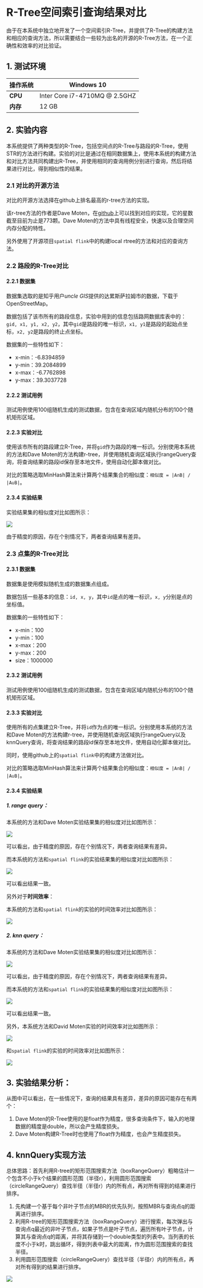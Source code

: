 # R-Tree空间索引查询结果对比

由于在本系统中独立地开发了一个空间索引R-Tree，并提供了R-Tree的构建方法和相应的查询方法，所以需要结合一些较为出名的开源的R-Tree方法，在一个正确性和效率的对比验证。

## 1. 测试环境

| **操作系统** | **Windows 10**                |
| ------------ | ----------------------------- |
| **CPU**      | Inter Core i7-4710MQ @ 2.5GHZ |
| **内存**     | 12 GB                         |

## 2. 实验内容

本系统提供了两种类型的R-Tree，包括空间点的R-Tree与路段的R-Tree，使用STR的方法进行构建。实验的对比是通过在相同数据集上，使用本系统的构建方法和对比方法共同构建出R-Tree，并使用相同的查询用例分别进行查询，然后将结果进行对比，得到相似性的结果。

### 2.1 对比的开源方法

对比的开源方法选择在github上排名最高的r-tree方法的实现。

该r-tree方法的作者是Dave Moten，在[github](https://github.com/davidmoten/rtree)上可以找到对应的实现，它的星数截至目前为止是773颗。Dave Moten的方法中具有线程安全，快速以及合理空间内存分配的特性。

另外使用了开源项目`spatial flink`中的构建local rtree的方法和对应的查询方法。

### 2.2 路段的R-Tree对比

#### 2.2.1 数据集

数据集选取的是知乎用户*uncle GIS*提供的达累斯萨拉姆市的数据，下载于OpenStreetMap。

数据包括了该市所有的路段信息，实验中用到的信息包括路网数据库表中的：`gid, x1, y1, x2, y2`，其中`gid`是路段的唯一标识，`x1, y1`是路段的起始点坐标，`x2, y2`是路段的终止点坐标。

数据集的一些特性如下：

- x-min：-6.8394859
- y-min：39.2084899
- x-max：-6.7762898
- y-max：39.3037728

#### 2.2.2 测试用例

测试用例使用100组随机生成的测试数据，包含在查询区域内随机分布的100个随机矩形区域。

#### 2.2.3 实验对比

使用该市所有的路段建立R-Tree，并将`gid`作为路段的唯一标识。分别使用本系统的方法和Dave Moten的方法构建r-tree，并使用随机查询区域执行rangeQuery查询，将查询结果的路段id保存至本地文件，使用自动化脚本做对比。

对比的策略选取MinHash算法来计算两个结果集合的相似度：`相似度 = |A∩B| / |A∪B|`。

#### 2.3.4 实验结果

实验结果集的相似度对比如图所示：

![](https://github.com/Konfuse/TR-Flink/blob/master/doc/pic/lines_areas_query.png)

由于精度的原因，存在个别情况下，两者查询结果有差异。

### 2.3 点集的R-Tree对比

#### 2.3.1 数据集

数据集是使用模拟随机生成的数据集点组成。

数据包括一些基本的信息：`id, x, y`，其中`id`是点的唯一标识，`x, y`分别是点的坐标值。

数据集的一些特性如下：

- x-min：100
- y-min：100
- x-max：200
- y-max：200
- size：1000000

#### 2.3.2 测试用例

测试用例使用100组随机生成的测试数据，包含在查询区域内随机分布的100个随机矩形区域。

#### 2.3.3 实验对比

使用所有的点集建立R-Tree，并将`id`作为点的唯一标识。分别使用本系统的方法和Dave Moten的方法构建r-tree，并使用随机查询区域执行rangeQuery以及knnQuery查询，将查询结果的路段id保存至本地文件，使用自动化脚本做对比。

同时，使用github上的`spatial flink`中的构建方法做对比。

对比的策略选取MinHash算法来计算两个结果集合的相似度：`相似度 = |A∩B| / |A∪B|`。

#### 2.3.4 实验结果

##### 1. range query：

本系统的方法和Dave Moten实验结果集的相似度对比如图所示：

![](https://github.com/Konfuse/TR-Flink/blob/master/doc/pic/points_areas_query.png)

可以看出，由于精度的原因，存在个别情况下，两者查询结果有差异。



而本系统的方法和`spatial flink`的实验结果集的相似度对比如图所示：

![](https://github.com/Konfuse/TR-Flink/blob/master/doc/pic/points_areas_query_spflink.png)

可以看出结果一致。



另外对于**时间效率**：

本系统的方法和`spatial flink`的实验的时间效率对比如图所示：

![](https://github.com/Konfuse/TR-Flink/blob/master/doc/pic/points_areas_query_spflink_time.png)



##### 2. knn query：

本系统的方法和Dave Moten实验结果集的相似度对比如图所示：

![](https://github.com/Konfuse/TR-Flink/blob/master/doc/pic/points_knn_query_david.png)

可以看出，由于精度的原因，存在个别情况下，两者查询结果有差异。



而本系统的方法和`spatial flink`的实验结果集的相似度对比如图所示：

![](https://github.com/Konfuse/TR-Flink/blob/master/doc/pic/points_knn_query_spflink.png)

可以看出结果一致。



另外，本系统方法和David Moten实验的时间效率对比如图所示：

![](https://github.com/Konfuse/TR-Flink/blob/master/doc/pic/points_knn_query_david_time.png)



和`spatial flink`的实验的时间效率对比如图所示：

![](https://github.com/Konfuse/TR-Flink/blob/master/doc/pic/points_knn_query_spflink_time.png)

## 3. 实验结果分析：

从图中可以看出，在一些情况下，查询的结果具有差异，差异的原因可能存在有两个：

1. Dave Moten的R-Tree使用的是float作为精度，很多查询条件下，输入的地理数据的精度是double，所以会产生精度损失。
2. Dave Moten构建R-Tree时也使用了float作为精度，也会产生精度损失。

## 4. knnQuery实现方法
总体思路：首先利用R-tree的矩形范围搜索方法（boxRangeQuery）粗略估计一个包含不小于k个结果的圆形范围（半径r），利用圆形范围搜索（circleRangeQuery）查找半径（半径r）内的所有点，再对所有得到的结果进行排序。

1. 先构建一个基于每个非叶子节点的MBR的优先队列，按照MBR与查询点q的距离进行排序。
2. 利用R-tree的矩形范围搜索方法（boxRangeQuery）进行搜索，每次弹出与查询点q最近的非叶子节点，如果子节点是叶子节点，遍历所有叶子节点，计算其与查询点q的距离，并将其存储到一个double类型的列表中。当列表的长度不小于k时，跳出循环，得到列表中最大的距离，作为圆形范围搜索的查找半径。 
3. 利用圆形范围搜索（circleRangeQuery）查找半径（半径r）内的所有点，再对所有得到的结果进行排序。

![](https://github.com/Konfuse/TR-Flink/blob/master/doc/pic/knnQuery.jpg)